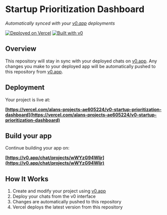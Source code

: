 # Startup Prioritization Dashboard

*Automatically synced with your [v0.app](https://v0.app) deployments*

[![Deployed on Vercel](https://img.shields.io/badge/Deployed%20on-Vercel-black?style=for-the-badge&logo=vercel)](https://vercel.com/alans-projects-ae605224/v0-startup-prioritization-dashboard)
[![Built with v0](https://img.shields.io/badge/Built%20with-v0.app-black?style=for-the-badge)](https://v0.app/chat/projects/wWYzG94Wljr)

## Overview

This repository will stay in sync with your deployed chats on [v0.app](https://v0.app).
Any changes you make to your deployed app will be automatically pushed to this repository from [v0.app](https://v0.app).

## Deployment

Your project is live at:

**[https://vercel.com/alans-projects-ae605224/v0-startup-prioritization-dashboard](https://vercel.com/alans-projects-ae605224/v0-startup-prioritization-dashboard)**

## Build your app

Continue building your app on:

**[https://v0.app/chat/projects/wWYzG94Wljr](https://v0.app/chat/projects/wWYzG94Wljr)**

## How It Works

1. Create and modify your project using [v0.app](https://v0.app)
2. Deploy your chats from the v0 interface
3. Changes are automatically pushed to this repository
4. Vercel deploys the latest version from this repository
